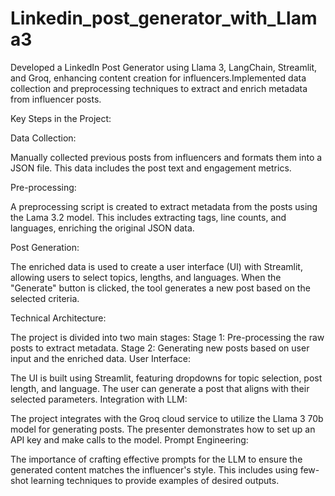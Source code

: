 # Linkedin_post_generator_with_Llama3
Developed a LinkedIn Post Generator using Llama 3, LangChain, Streamlit, and Groq, enhancing content creation for influencers.Implemented data collection and preprocessing techniques to extract and enrich metadata from influencer posts.

Key Steps in the Project:

Data Collection:

Manually collected previous posts from influencers and formats them into a JSON file. This data includes the post text and engagement metrics.

Pre-processing:

A preprocessing script is created to extract metadata from the posts using the Lama 3.2 model. This includes extracting tags, line counts, and languages, enriching the original JSON data.

Post Generation:

The enriched data is used to create a user interface (UI) with Streamlit, allowing users to select topics, lengths, and languages. When the "Generate" button is clicked, the tool generates a new post based on the selected criteria.

Technical Architecture:

The project is divided into two main stages:
Stage 1: Pre-processing the raw posts to extract metadata.
Stage 2: Generating new posts based on user input and the enriched data.
User Interface:

The UI is built using Streamlit, featuring dropdowns for topic selection, post length, and language. The user can generate a post that aligns with their selected parameters.
Integration with LLM:

The project integrates with the Groq cloud service to utilize the Llama 3 70b model for generating posts. The presenter demonstrates how to set up an API key and make calls to the model.
Prompt Engineering:

The importance of crafting effective prompts for the LLM to ensure the generated content matches the influencer's style. This includes using few-shot learning techniques to provide examples of desired outputs.
